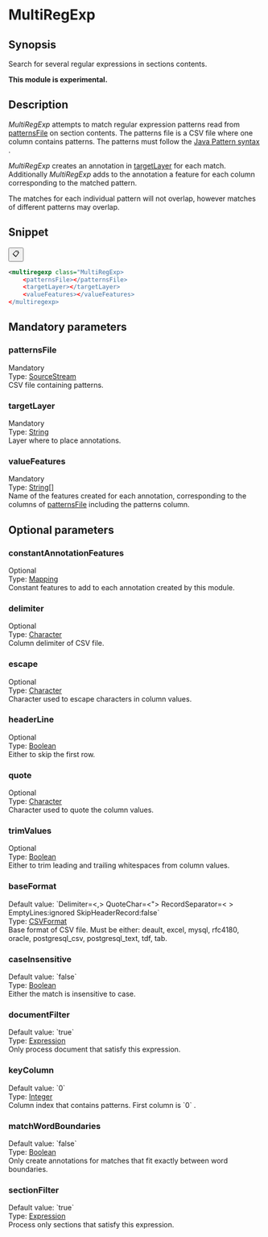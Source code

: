 <h1 class="module">MultiRegExp</h1>

## Synopsis

Search for several regular expressions in sections contents.

**This module is experimental.**

## Description

 *MultiRegExp* attempts to match regular expression patterns read from <a href="#patternsFile" class="param">patternsFile</a> on section contents. The patterns file is a CSV file where one column contains patterns. The patterns must follow the [Java Pattern syntax](https://docs.oracle.com/javase/7/docs/api/java/util/regex/Pattern.html) .

 *MultiRegExp* creates an annotation in <a href="#targetLayer" class="param">targetLayer</a> for each match. Additionally *MultiRegExp* adds to the annotation a feature for each column corresponding to the matched pattern.

The matches for each individual pattern will not overlap, however matches of different patterns may overlap.

## Snippet



<button class="copy-code-button" title="Copy to clipboard" onclick="copy_code(this)">📋</button>
```xml
<multiregexp class="MultiRegExp>
    <patternsFile></patternsFile>
    <targetLayer></targetLayer>
    <valueFeatures></valueFeatures>
</multiregexp>
```

## Mandatory parameters

<h3 id="patternsFile" class="param">patternsFile</h3>

<div class="param-level param-level-mandatory">Mandatory
</div>
<div class="param-type">Type: <a href="../converter/fr.inra.maiage.bibliome.util.streams.SourceStream" class="converter">SourceStream</a>
</div>
CSV file containing patterns.

<h3 id="targetLayer" class="param">targetLayer</h3>

<div class="param-level param-level-mandatory">Mandatory
</div>
<div class="param-type">Type: <a href="../converter/java.lang.String" class="converter">String</a>
</div>
Layer where to place annotations.

<h3 id="valueFeatures" class="param">valueFeatures</h3>

<div class="param-level param-level-mandatory">Mandatory
</div>
<div class="param-type">Type: <a href="../converter/java.lang.String%5B%5D" class="converter">String[]</a>
</div>
Name of the features created for each annotation, corresponding to the columns of <a href="#patternsFile" class="param">patternsFile</a> including the patterns column.

## Optional parameters

<h3 id="constantAnnotationFeatures" class="param">constantAnnotationFeatures</h3>

<div class="param-level param-level-optional">Optional
</div>
<div class="param-type">Type: <a href="../converter/fr.inra.maiage.bibliome.alvisnlp.core.module.types.Mapping" class="converter">Mapping</a>
</div>
Constant features to add to each annotation created by this module.

<h3 id="delimiter" class="param">delimiter</h3>

<div class="param-level param-level-optional">Optional
</div>
<div class="param-type">Type: <a href="../converter/java.lang.Character" class="converter">Character</a>
</div>
Column delimiter of CSV file.

<h3 id="escape" class="param">escape</h3>

<div class="param-level param-level-optional">Optional
</div>
<div class="param-type">Type: <a href="../converter/java.lang.Character" class="converter">Character</a>
</div>
Character used to escape characters in column values.

<h3 id="headerLine" class="param">headerLine</h3>

<div class="param-level param-level-optional">Optional
</div>
<div class="param-type">Type: <a href="../converter/java.lang.Boolean" class="converter">Boolean</a>
</div>
Either to skip the first row.

<h3 id="quote" class="param">quote</h3>

<div class="param-level param-level-optional">Optional
</div>
<div class="param-type">Type: <a href="../converter/java.lang.Character" class="converter">Character</a>
</div>
Character used to quote the column values.

<h3 id="trimValues" class="param">trimValues</h3>

<div class="param-level param-level-optional">Optional
</div>
<div class="param-type">Type: <a href="../converter/java.lang.Boolean" class="converter">Boolean</a>
</div>
Either to trim leading and trailing whitespaces from column values.

<h3 id="baseFormat" class="param">baseFormat</h3>

<div class="param-level param-level-default-value">Default value: `Delimiter=<,> QuoteChar=<"> RecordSeparator=<
> EmptyLines:ignored SkipHeaderRecord:false`
</div>
<div class="param-type">Type: <a href="../converter/org.apache.commons.csv.CSVFormat" class="converter">CSVFormat</a>
</div>
Base format of CSV file. Must be either: deault, excel, mysql, rfc4180, oracle, postgresql_csv, postgresql_text, tdf, tab.

<h3 id="caseInsensitive" class="param">caseInsensitive</h3>

<div class="param-level param-level-default-value">Default value: `false`
</div>
<div class="param-type">Type: <a href="../converter/java.lang.Boolean" class="converter">Boolean</a>
</div>
Either the match is insensitive to case.

<h3 id="documentFilter" class="param">documentFilter</h3>

<div class="param-level param-level-default-value">Default value: `true`
</div>
<div class="param-type">Type: <a href="../converter/fr.inra.maiage.bibliome.alvisnlp.core.corpus.expressions.Expression" class="converter">Expression</a>
</div>
Only process document that satisfy this expression.

<h3 id="keyColumn" class="param">keyColumn</h3>

<div class="param-level param-level-default-value">Default value: `0`
</div>
<div class="param-type">Type: <a href="../converter/java.lang.Integer" class="converter">Integer</a>
</div>
Column index that contains patterns. First column is `0` .

<h3 id="matchWordBoundaries" class="param">matchWordBoundaries</h3>

<div class="param-level param-level-default-value">Default value: `false`
</div>
<div class="param-type">Type: <a href="../converter/java.lang.Boolean" class="converter">Boolean</a>
</div>
Only create annotations for matches that fit exactly between word boundaries.

<h3 id="sectionFilter" class="param">sectionFilter</h3>

<div class="param-level param-level-default-value">Default value: `true`
</div>
<div class="param-type">Type: <a href="../converter/fr.inra.maiage.bibliome.alvisnlp.core.corpus.expressions.Expression" class="converter">Expression</a>
</div>
Process only sections that satisfy this expression.

